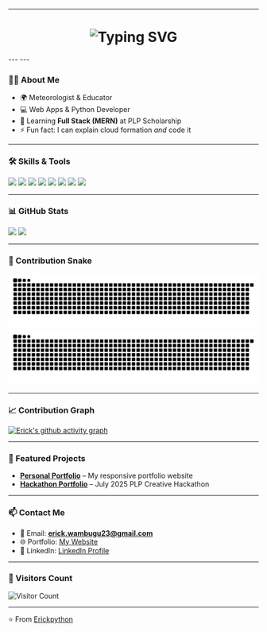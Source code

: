 <!-- Animated Typing Header -->
---
<h1 align="center">
  <img src="https://readme-typing-svg.demolab.com?font=Fira+Code&size=28&pause=1000&color=00F700&center=true&vCenter=true&width=600&lines=Hi+%F0%9F%91%8B%2C+I'm+Erick+Wambugu;Meteorologist+%26+Educator;Web+Apps+%26+Python+Developer;Full+Stack+(MERN)+Developer;Tech+for+Good+Advocate" alt="Typing SVG" />
</h1>
---
---

### 👨‍💻 About Me  
- 🌍 Meteorologist & Educator  
- 💻 Web Apps & Python Developer  
- 🌱 Learning **Full Stack (MERN)** at PLP Scholarship  
- ⚡ Fun fact: I can explain cloud formation *and* code it  

---

### 🛠 Skills & Tools  
<p>
  <img src="https://img.shields.io/badge/Python-3776AB?style=for-the-badge&logo=python&logoColor=white"/>
  <img src="https://img.shields.io/badge/JavaScript-F7DF1E?style=for-the-badge&logo=javascript&logoColor=black"/>
  <img src="https://img.shields.io/badge/HTML5-E34F26?style=for-the-badge&logo=html5&logoColor=white"/>
  <img src="https://img.shields.io/badge/CSS3-1572B6?style=for-the-badge&logo=css3&logoColor=white"/>
  <img src="https://img.shields.io/badge/Node.js-339933?style=for-the-badge&logo=nodedotjs&logoColor=white"/>
  <img src="https://img.shields.io/badge/React-61DAFB?style=for-the-badge&logo=react&logoColor=black"/>
  <img src="https://img.shields.io/badge/MySQL-4479A1?style=for-the-badge&logo=mysql&logoColor=white"/>
  <img src="https://img.shields.io/badge/MongoDB-4EA94B?style=for-the-badge&logo=mongodb&logoColor=white"/>
</p>

---

### 📊 GitHub Stats  
<p>
  <img src="https://github-readme-stats.vercel.app/api?username=Erickpython&show_icons=true&theme=radical" height="165"/>
  <img src="https://github-readme-streak-stats.herokuapp.com/?user=Erickpython&theme=radical" height="165"/>
</p>

---

### 🐍 Contribution Snake  
![GitHub Snake Light](https://github.com/Erickpython/Erickpython/blob/output/github-contribution-grid-snake.svg#gh-light-mode-only)
![GitHub Snake Dark](https://github.com/Erickpython/Erickpython/blob/output/github-contribution-grid-snake-dark.svg#gh-dark-mode-only)

---

### 📈 Contribution Graph  
[![Erick's github activity graph](https://github-readme-activity-graph.vercel.app/graph?username=Erickpython&bg_color=000000&color=00ff00&line=00ff00&point=ffffff&area=true&hide_border=true)](https://github.com/ashutosh00710/github-readme-activity-graph)

---

### 🚀 Featured Projects  
- [**Personal Portfolio**](erickwambugu.netlify.app) – My responsive portfolio website  
- [**Hackathon Portfolio**](https://github.com/Erickpython/July2025Portifolio_Hackathon) – July 2025 PLP Creative Hackathon  

---

### 📫 Contact Me  
- 📧 Email: **erick.wambugu23@gmail.com**  
- 🌐 Portfolio: [My Website](erickwambugu.netlify.app)  
- 💼 LinkedIn: [LinkedIn Profile](https://www.linkedin.com/in/erick-wambugu-425a15161/)  

---

### 👀 Visitors Count  
![Visitor Count](https://komarev.com/ghpvc/?username=Erickpython&color=brightgreen&style=flat-square)

---
⭐️ From [Erickpython](https://github.com/Erickpython)
